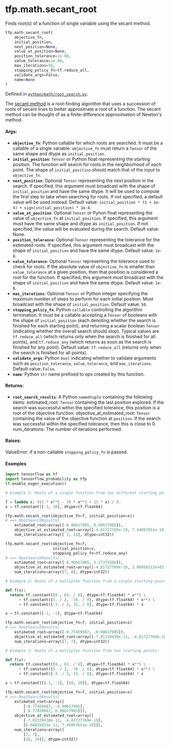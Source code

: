 <div itemscope itemtype="http://developers.google.com/ReferenceObject">
<meta itemprop="name" content="tfp.math.secant_root" />
<meta itemprop="path" content="Stable" />
</div>

# tfp.math.secant_root

Finds root(s) of a function of single variable using the secant method.

``` python
tfp.math.secant_root(
    objective_fn,
    initial_position,
    next_position=None,
    value_at_position=None,
    position_tolerance=1e-08,
    value_tolerance=1e-08,
    max_iterations=50,
    stopping_policy_fn=tf.reduce_all,
    validate_args=False,
    name=None
)
```



Defined in [`python/math/root_search.py`](https://github.com/tensorflow/probability/tree/master/tensorflow_probability/python/math/root_search.py).

<!-- Placeholder for "Used in" -->

The [secant method](https://en.wikipedia.org/wiki/Secant_method) is a
root-finding algorithm that uses a succession of roots of secant lines to
better approximate a root of a function. The secant method can be thought of
as a finite-difference approximation of Newton's method.

#### Args:

* <b>`objective_fn`</b>: Python callable for which roots are searched. It must be a
  callable of a single variable. `objective_fn` must return a `Tensor` of
  the same shape and dtype as `initial_position`.
* <b>`initial_position`</b>: `Tensor` or Python float representing the starting
  position. The function will search for roots in the neighborhood of each
  point. The shape of `initial_position` should match that of the input to
  `objective_fn`.
* <b>`next_position`</b>: Optional `Tensor` representing the next position in the
  search. If specified, this argument must broadcast with the shape of
  `initial_position` and have the same dtype. It will be used to compute the
  first step to take when searching for roots. If not specified, a default
  value will be used instead.
  Default value: `initial_position * (1 + 1e-4) + sign(initial_position) *
    1e-4`.
* <b>`value_at_position`</b>: Optional `Tensor` or Pyhon float representing the value
  of `objective_fn` at `initial_position`. If specified, this argument must
  have the same shape and dtype as `initial_position`. If not specified, the
  value will be evaluated during the search.
  Default value: None.
* <b>`position_tolerance`</b>: Optional `Tensor` representing the tolerance for the
  estimated roots. If specified, this argument must broadcast with the shape
  of `initial_position` and have the same dtype.
  Default value: `1e-8`.
* <b>`value_tolerance`</b>: Optional `Tensor` representing the tolerance used to check
  for roots. If the absolute value of `objective_fn` is smaller than
  `value_tolerance` at a given position, then that position is considered a
  root for the function. If specified, this argument must broadcast with the
  shape of `initial_position` and have the same dtype.
  Default value: `1e-8`.
* <b>`max_iterations`</b>: Optional `Tensor` or Python integer specifying the maximum
  number of steps to perform for each initial position. Must broadcast with
  the shape of `initial_position`.
  Default value: `50`.
* <b>`stopping_policy_fn`</b>: Python `callable` controlling the algorithm termination.
  It must be a callable accepting a `Tensor` of booleans with the shape of
  `initial_position` (each denoting whether the search is finished for each
  starting point), and returning a scalar boolean `Tensor` (indicating
  whether the overall search should stop). Typical values are
  `tf.reduce_all` (which returns only when the search is finished for all
  points), and `tf.reduce_any` (which returns as soon as the search is
  finished for any point).
  Default value: `tf.reduce_all` (returns only when the search is finished
    for all points).
* <b>`validate_args`</b>: Python `bool` indicating whether to validate arguments such
  as `position_tolerance`, `value_tolerance`, and `max_iterations`.
  Default value: `False`.
* <b>`name`</b>: Python `str` name prefixed to ops created by this function.


#### Returns:

* <b>`root_search_results`</b>: A Python `namedtuple` containing the following items:
  estimated_root: `Tensor` containing the last position explored. If the
    search was successful within the specified tolerance, this position is
    a root of the objective function.
  objective_at_estimated_root: `Tensor` containing the value of the
    objective function at `position`. If the search was successful within
    the specified tolerance, then this is close to 0.
  num_iterations: The number of iterations performed.


#### Raises:

  ValueError: if a non-callable `stopping_policy_fn` is passed.

#### Examples

```python
import tensorflow as tf
import tensorflow_probability as tfp
tf.enable_eager_execution()

# Example 1: Roots of a single function from two different starting points.

f = lambda x: (63 * x**5 - 70 * x**3 + 15 * x) / 8.
x = tf.constant([-1, 10], dtype=tf.float64)

tfp.math.secant_root(objective_fn=f, initial_position=x))
# ==> RootSearchResults(
    estimated_root=array([-0.90617985, 0.90617985]),
    objective_at_estimated_root=array([-4.81727769e-10, 7.44957651e-10]),
    num_iterations=array([ 7, 24], dtype=int32))

tfp.math.secant_root(objective_fn=f,
                     initial_position=x,
                     stopping_policy_fn=tf.reduce_any)
# ==> RootSearchResults(
    estimated_root=array([-0.90617985, 3.27379206]),
    objective_at_estimated_root=array([-4.81727769e-10, 2.66058312e+03]),
    num_iterations=array([7, 8], dtype=int32))

# Example 2: Roots of a multiplex function from a single starting point.

def f(x):
  return tf.constant([0., 63. / 8], dtype=tf.float64) * x**5 \
      + tf.constant([5. / 2, -70. / 8], dtype=tf.float64) * x**3 \
      + tf.constant([-3. / 2, 15. / 8], dtype=tf.float64) * x

x = tf.constant([-1, -1], dtype=tf.float64)

tfp.math.secant_root(objective_fn=f, initial_position=x)
# ==> RootSearchResults(
    estimated_root=array([-0.77459667, -0.90617985]),
    objective_at_estimated_root=array([-7.81339438e-11, -4.81727769e-10]),
    num_iterations=array([7, 7], dtype=int32))

# Example 3: Roots of a multiplex function from two starting points.

def f(x):
  return tf.constant([0., 63. / 8], dtype=tf.float64) * x**5 \
      + tf.constant([5. / 2, -70. / 8], dtype=tf.float64) * x**3 \
      + tf.constant([-3. / 2, 15. / 8], dtype=tf.float64) * x

x = tf.constant([[-1, -1], [10, 10]], dtype=tf.float64)

tfp.math.secant_root(objective_fn=f, initial_position=x)
# ==> RootSearchResults(
    estimated_root=array([
        [-0.77459667, -0.90617985],
        [ 0.77459667, 0.90617985]]),
    objective_at_estimated_root=array([
        [-7.81339438e-11, -4.81727769e-10],
        [6.66025013e-11, 7.44957651e-10]]),
    num_iterations=array([
        [7, 7],
        [16, 24]], dtype=int32))
```
